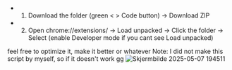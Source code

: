 * 1. Download the folder (green < > Code button) -> Download ZIP
* 2. Open chrome://extensions/ -> Load unpacked -> Click the folder -> Select (enable Developer mode if you cant see Load unpacked)

feel free to optimize it, make it better or whatever
Note: I did not make this script by myself, so if it doesn't work gg
![Skjermbilde 2025-05-07 194511](https://github.com/user-attachments/assets/e6038920-78f1-46f6-9d70-8093aa45c724)
